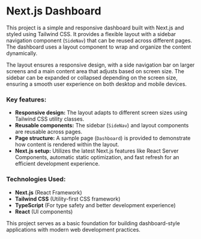 # Next.js Dashboard

This project is a simple and responsive dashboard built with Next.js and styled using Tailwind CSS. It provides a flexible layout with a sidebar navigation component (`SideNav`) that can be reused across different pages. The dashboard uses a layout component to wrap and organize the content dynamically.

The layout ensures a responsive design, with a side navigation bar on larger screens and a main content area that adjusts based on screen size. The sidebar can be expanded or collapsed depending on the screen size, ensuring a smooth user experience on both desktop and mobile devices.

### Key features:
- **Responsive design:** The layout adapts to different screen sizes using Tailwind CSS utility classes.
- **Reusable components:** The sidebar (`SideNav`) and layout components are reusable across pages.
- **Page structure:** A sample page (`Dashboard`) is provided to demonstrate how content is rendered within the layout.
- **Next.js setup:** Utilizes the latest Next.js features like React Server Components, automatic static optimization, and fast refresh for an efficient development experience.

### Technologies Used:
- **Next.js** (React Framework)
- **Tailwind CSS** (Utility-first CSS framework)
- **TypeScript** (For type safety and better development experience)
- **React** (UI components)

This project serves as a basic foundation for building dashboard-style applications with modern web development practices.

